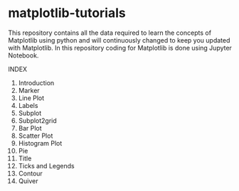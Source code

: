 # matplotlib-tutorials
This repository contains all the data required to learn the concepts of Matplotlib using python and will continuously changed to keep you updated with Matplotlib. In this repository coding for Matplotlib is done using Jupyter Notebook.

INDEX

1. Introduction 
2. Marker 
3. Line Plot 
4. Labels 
5. Subplot 
6. Subplot2grid 
7. Bar Plot 
8. Scatter Plot 
9. Histogram Plot 
10. Pie 
11. Title 
12. Ticks and Legends 
13. Contour 
14. Quiver 